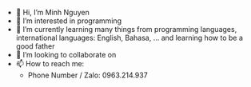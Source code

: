 - 👋 Hi, I’m Minh Nguyen
- 👀 I’m interested in programming
- 🌱 I’m currently learning many things from programming languages, international languages: English, Bahasa, ... and learning how to be a good father
- 💞️ I’m looking to collaborate on 
- 📫 How to reach me: 
  - Phone Number / Zalo: 0963.214.937

<!---
minhnh2108/minhnh2108 is a ✨ special ✨ repository because its `README.md` (this file) appears on your GitHub profile.
You can click the Preview link to take a look at your changes.
--->
